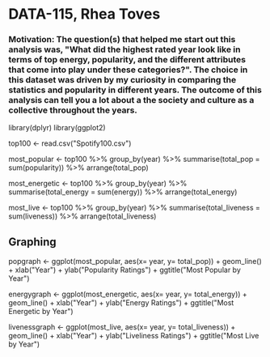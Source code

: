 # DATA-115, Rhea Toves

### Motivation: The question(s) that helped me start out this analysis was, "What did the highest rated year look like in terms of top energy, popularity, and the different attributes that come into play under these categories?". The choice in this dataset was driven by my curiosity in comparing the statistics and popularity in different years. The outcome of this analysis can tell you a lot about a the society and culture as a collective throughout the years.

library(dplyr)
library(ggplot2)

top100 <- read.csv("Spotify100.csv")

most_popular <- top100 %>%
  group_by(year) %>%
  summarise(total_pop = sum(popularity)) %>%
  arrange(total_pop)

most_energetic <- top100 %>%
  group_by(year) %>%
  summarise(total_energy = sum(energy)) %>%
  arrange(total_energy)

most_live <- top100 %>%
  group_by(year) %>%
  summarise(total_liveness = sum(liveness)) %>%
  arrange(total_liveness)

## Graphing

popgraph <- ggplot(most_popular, aes(x= year, y= total_pop)) +
  geom_line() +
  xlab("Year") +
  ylab("Popularity Ratings") +
  ggtitle("Most Popular by Year")

energygraph <- ggplot(most_energetic, aes(x= year, y= total_energy)) +
  geom_line() +
  xlab("Year") +
  ylab("Energy Ratings") +
  ggtitle("Most Energetic by Year")

livenessgraph <- ggplot(most_live, aes(x= year, y= total_liveness)) +
  geom_line() +
  xlab("Year") +
  ylab("Liveliness Ratings") +
  ggtitle("Most Live by Year")
  
